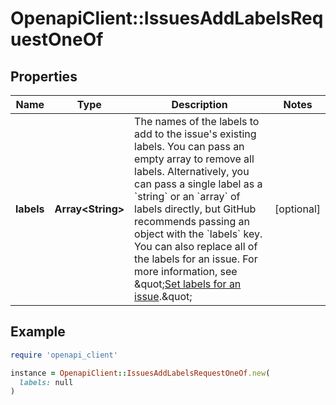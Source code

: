 # OpenapiClient::IssuesAddLabelsRequestOneOf

## Properties

| Name | Type | Description | Notes |
| ---- | ---- | ----------- | ----- |
| **labels** | **Array&lt;String&gt;** | The names of the labels to add to the issue&#39;s existing labels. You can pass an empty array to remove all labels. Alternatively, you can pass a single label as a &#x60;string&#x60; or an &#x60;array&#x60; of labels directly, but GitHub recommends passing an object with the &#x60;labels&#x60; key. You can also replace all of the labels for an issue. For more information, see \&quot;[Set labels for an issue](https://docs.github.com/rest/reference/issues#set-labels-for-an-issue).\&quot; | [optional] |

## Example

```ruby
require 'openapi_client'

instance = OpenapiClient::IssuesAddLabelsRequestOneOf.new(
  labels: null
)
```

